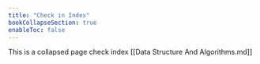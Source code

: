 ```yaml
---
title: "Check in Index"
bookCollapseSection: true
enableToc: false
---
```


This is a collapsed page check index [[Data Structure And Algorithms.md]]